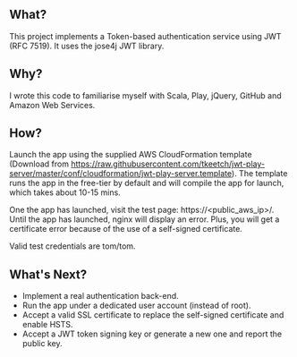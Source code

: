 ## What?

This project implements a Token-based authentication service using JWT (RFC 7519). It uses the jose4j JWT library.

## Why?

I wrote this code to familiarise myself with Scala, Play, jQuery, GitHub and Amazon Web Services.

## How?

Launch the app using the supplied AWS CloudFormation template (Download from https://raw.githubusercontent.com/tkeetch/jwt-play-server/master/conf/cloudformation/jwt-play-server.template). The template runs the app in the free-tier by default and will compile the app for launch, which takes about 10-15 mins.

One the app has launched, visit the test page: https://<public_aws_ip>/. Until the app has launched, nginx will display an error. Plus, you will get a certificate error because of the use of a self-signed certificate.

Valid test credentials are tom/tom.

## What's Next?

* Implement a real authentication back-end.
* Run the app under a dedicated user account (instead of root).
* Accept a valid SSL certificate to replace the self-signed certificate and enable HSTS.
* Accept a JWT token signing key or generate a new one and report the public key.


